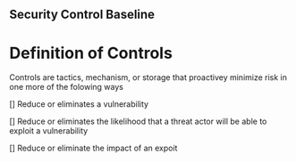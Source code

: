 ## Security Control Baseline
# Definition of Controls

Controls are tactics, mechanism, or storage that proactivey minimize risk in one more of the folowing ways 

[] Reduce or eliminates a vulnerability

[] Reduce or eliminates the likelihood that a threat actor will be able to exploit a vulnerability

[] Reduce or eliminate the impact of an expoit 

<!--
**larryewane/larryewane** is a ✨ _special_ ✨ repository because its `README.md` (this file) appears on your GitHub profile.

Here are some ideas to get you started:

- 🔭 I’m currently working on ...
- 🌱 I’m currently learning ...
- 👯 I’m looking to collaborate on ...
- 🤔 I’m looking for help with ...
- 💬 Ask me about ...
- 📫 How to reach me: ...
- 😄 Pronouns: ...
- ⚡ Fun fact: ...
-->
